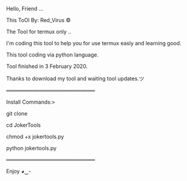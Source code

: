 Hello, Friend ...

This ToOl By: Red_Virus © 

The Tool for termux only ..

I'm coding this tool to help you for use termux easly and learning good.

This tool coding via python language.

Tool finished in 3 February 2020.

Thanks to download my tool and waiting tool updates.ツ

════════════════════════

Install Commands:>

git clone 

cd JokerTools

chmod +x jokertools.py

python jokertools.py

════════════════════════

Enjoy  ◕‿-

